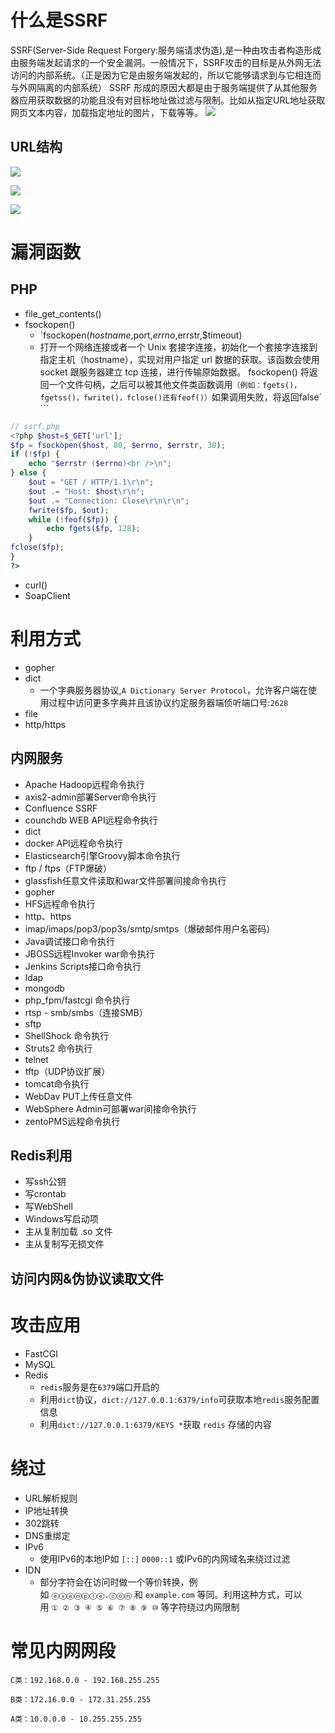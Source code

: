 # 什么是SSRF
SSRF(Server-Side Request Forgery:服务端请求伪造),是一种由攻击者构造形成由服务端发起请求的一个安全漏洞。一般情况下，SSRF攻击的目标是从外网无法访问的内部系统。（正是因为它是由服务端发起的，所以它能够请求到与它相连而与外网隔离的内部系统）
SSRF 形成的原因大都是由于服务端提供了从其他服务器应用获取数据的功能且没有对目标地址做过滤与限制。比如从指定URL地址获取网页文本内容，加载指定地址的图片，下载等等。
![](attachments/Pasted%20image%2020240225125529.png)
## URL结构
![](attachments/Pasted%20image%2020240401142236.png)

![](attachments/Pasted%20image%2020240401142335.png)

![](attachments/Pasted%20image%2020240401142344.png)

# 漏洞函数
## PHP
- file_get_contents()
- fsockopen()
	- `fsockopen($hostname,$port,$errno,$errstr,$timeout)
	- 打开一个网络连接或者一个 Unix 套接字连接，初始化一个套接字连接到指定主机（hostname），实现对用户指定 url 数据的获取。该函数会使用 socket 跟服务器建立 tcp 连接，进行传输原始数据。 fsockopen() 将返回一个文件句柄，之后可以被其他文件类函数调用`（例如：fgets()，fgetss()，fwrite()，fclose()还有feof()）`如果调用失败，将返回false` ```
```php
// ssrf.php 
<?php $host=$_GET['url']; 
$fp = fsockopen($host, 80, $errno, $errstr, 30); 
if (!$fp) { 
	echo "$errstr ($errno)<br />\n"; 
} else { 
	$out = "GET / HTTP/1.1\r\n"; 
	$out .= "Host: $host\r\n"; 
	$out .= "Connection: Close\r\n\r\n"; 
	fwrite($fp, $out); 
	while (!feof($fp)) { 
		echo fgets($fp, 128); 
	} 
fclose($fp); 
} 
?>
```
- curl()
- SoapClient
# 利用方式
- gopher
- dict
	- 一个字典服务器协议,`A Dictionary Server Protocol`，允许客户端在使用过程中访问更多字典并且该协议约定服务器端侦听端口号:`2628`
- file
- http/https
## 内网服务
- Apache Hadoop远程命令执行
- axis2-admin部署Server命令执行
- Confluence SSRF
- counchdb WEB API远程命令执行
- dict
- docker API远程命令执行
- Elasticsearch引擎Groovy脚本命令执行
- ftp / ftps（FTP爆破）
- glassfish任意文件读取和war文件部署间接命令执行
- gopher
- HFS远程命令执行
- http、https
- imap/imaps/pop3/pop3s/smtp/smtps（爆破邮件用户名密码）
- Java调试接口命令执行
- JBOSS远程Invoker war命令执行
- Jenkins Scripts接口命令执行
- ldap
- mongodb
- php_fpm/fastcgi 命令执行
- rtsp - smb/smbs（连接SMB）
- sftp
- ShellShock 命令执行
- Struts2 命令执行
- telnet
- tftp（UDP协议扩展）
- tomcat命令执行
- WebDav PUT上传任意文件
- WebSphere Admin可部署war间接命令执行
- zentoPMS远程命令执行
## Redis利用
- 写ssh公钥
- 写crontab
- 写WebShell
- Windows写启动项
- 主从复制加载 .so 文件
- 主从复制写无损文件
## 访问内网&伪协议读取文件
# 攻击应用
- FastCGI
- MySQL
- Redis
	- `redis`服务是在`6379`端口开启的
	- 利用`dict`协议，`dict://127.0.0.1:6379/info`可获取本地`redis`服务配置信息
	- 利用`dict://127.0.0.1:6379/KEYS *`获取 `redis` 存储的内容
# 绕过
- URL解析规则
- IP地址转换
- 302跳转
- DNS重绑定
- IPv6
	- 使用IPv6的本地IP如 `[::]` `0000::1` 或IPv6的内网域名来绕过过滤
- IDN
	- 部分字符会在访问时做一个等价转换，例如 `ⓔⓧⓐⓜⓟⓛⓔ.ⓒⓞⓜ` 和 `example.com` 等同。利用这种方式，可以用 `① ② ③ ④ ⑤ ⑥ ⑦ ⑧ ⑨ ⑩` 等字符绕过内网限制
# 常见内网网段
```
C类：192.168.0.0 - 192.168.255.255 

B类：172.16.0.0 - 172.31.255.255 

A类：10.0.0.0 - 10.255.255.255
```